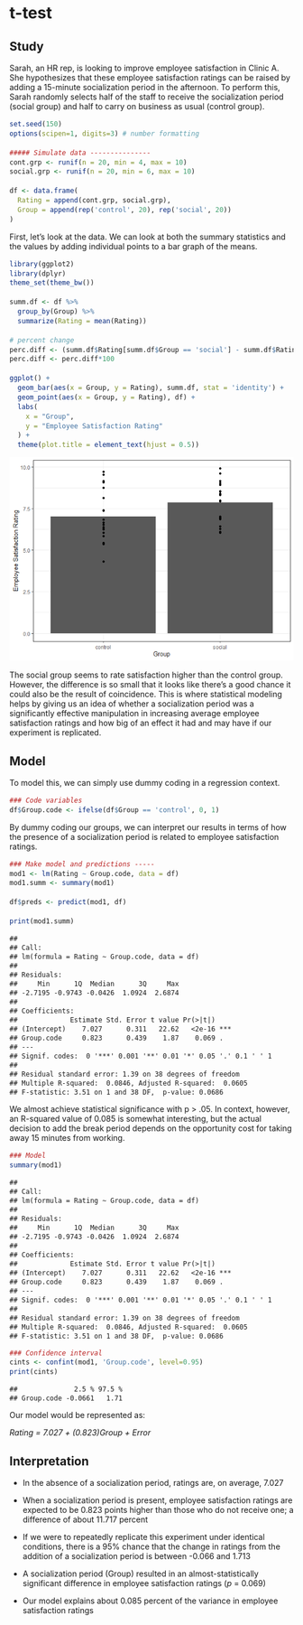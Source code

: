 t-test
================

## Study

Sarah, an HR rep, is looking to improve employee satisfaction in Clinic
A. She hypothesizes that these employee satisfaction ratings can be
raised by adding a 15-minute socialization period in the afternoon. To
perform this, Sarah randomly selects half of the staff to receive the
socialization period (social group) and half to carry on business as
usual (control group).

``` r
set.seed(150)
options(scipen=1, digits=3) # number formatting

##### Simulate data ---------------
cont.grp <- runif(n = 20, min = 4, max = 10)
social.grp <- runif(n = 20, min = 6, max = 10)

df <- data.frame(
  Rating = append(cont.grp, social.grp),
  Group = append(rep('control', 20), rep('social', 20))
)
```

First, let’s look at the data. We can look at both the summary
statistics and the values by adding individual points to a bar graph of
the means.

``` r
library(ggplot2)
library(dplyr)
theme_set(theme_bw())

summ.df <- df %>% 
  group_by(Group) %>% 
  summarize(Rating = mean(Rating))

# percent change
perc.diff <- (summ.df$Rating[summ.df$Group == 'social'] - summ.df$Rating[summ.df$Group == 'control']) / abs(summ.df$Rating[summ.df$Group == 'control'])
perc.diff <- perc.diff*100

ggplot() +
  geom_bar(aes(x = Group, y = Rating), summ.df, stat = 'identity') +
  geom_point(aes(x = Group, y = Rating), df) +
  labs(
    x = "Group",
    y = "Employee Satisfaction Rating"
  ) +
  theme(plot.title = element_text(hjust = 0.5))
```

![](t_test_files/figure-gfm/unnamed-chunk-2-1.png)<!-- -->

The social group seems to rate satisfaction higher than the control
group. However, the difference is so small that it looks like there’s a
good chance it could also be the result of coincidence. This is where
statistical modeling helps by giving us an idea of whether a
socialization period was a significantly effective manipulation in
increasing average employee satisfaction ratings and how big of an
effect it had and may have if our experiment is replicated.

## Model

To model this, we can simply use dummy coding in a regression context.

``` r
### Code variables
df$Group.code <- ifelse(df$Group == 'control', 0, 1)
```

By dummy coding our groups, we can interpret our results in terms of how
the presence of a socialization period is related to employee
satisfaction ratings.

``` r
### Make model and predictions -----
mod1 <- lm(Rating ~ Group.code, data = df)
mod1.summ <- summary(mod1)

df$preds <- predict(mod1, df)

print(mod1.summ)
```

    ## 
    ## Call:
    ## lm(formula = Rating ~ Group.code, data = df)
    ## 
    ## Residuals:
    ##     Min      1Q  Median      3Q     Max 
    ## -2.7195 -0.9743 -0.0426  1.0924  2.6874 
    ## 
    ## Coefficients:
    ##             Estimate Std. Error t value Pr(>|t|)    
    ## (Intercept)    7.027      0.311   22.62   <2e-16 ***
    ## Group.code     0.823      0.439    1.87    0.069 .  
    ## ---
    ## Signif. codes:  0 '***' 0.001 '**' 0.01 '*' 0.05 '.' 0.1 ' ' 1
    ## 
    ## Residual standard error: 1.39 on 38 degrees of freedom
    ## Multiple R-squared:  0.0846, Adjusted R-squared:  0.0605 
    ## F-statistic: 3.51 on 1 and 38 DF,  p-value: 0.0686

We almost achieve statistical significance with p \> .05. In context,
however, an R-squared value of 0.085 is somewhat interesting, but the
actual decision to add the break period depends on the opportunity cost
for taking away 15 minutes from working.

``` r
### Model
summary(mod1) 
```

    ## 
    ## Call:
    ## lm(formula = Rating ~ Group.code, data = df)
    ## 
    ## Residuals:
    ##     Min      1Q  Median      3Q     Max 
    ## -2.7195 -0.9743 -0.0426  1.0924  2.6874 
    ## 
    ## Coefficients:
    ##             Estimate Std. Error t value Pr(>|t|)    
    ## (Intercept)    7.027      0.311   22.62   <2e-16 ***
    ## Group.code     0.823      0.439    1.87    0.069 .  
    ## ---
    ## Signif. codes:  0 '***' 0.001 '**' 0.01 '*' 0.05 '.' 0.1 ' ' 1
    ## 
    ## Residual standard error: 1.39 on 38 degrees of freedom
    ## Multiple R-squared:  0.0846, Adjusted R-squared:  0.0605 
    ## F-statistic: 3.51 on 1 and 38 DF,  p-value: 0.0686

``` r
### Confidence interval
cints <- confint(mod1, 'Group.code', level=0.95)
print(cints)
```

    ##              2.5 % 97.5 %
    ## Group.code -0.0661   1.71

Our model would be represented as:

<i> Rating = 7.027 + (0.823)Group + Error </i>

## Interpretation

  - In the absence of a socialization period, ratings are, on average,
    7.027

  - When a socialization period is present, employee satisfaction
    ratings are expected to be 0.823 points higher than those who do not
    receive one; a difference of about 11.717 percent

  - If we were to repeatedly replicate this experiment under identical
    conditions, there is a 95% chance that the change in ratings from
    the addition of a socialization period is between -0.066 and 1.713

  - A socialization period (Group) resulted in an almost-statistically
    significant difference in employee satisfaction ratings (<i>p</i> =
    0.069)

  - Our model explains about 0.085 percent of the variance in employee
    satisfaction ratings
